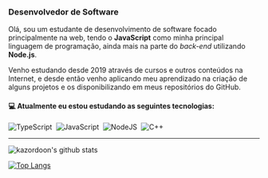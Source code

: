 ### Desenvolvedor de Software

Olá, sou um estudante de desenvolvimento de software focado principalmente na web, tendo o **JavaScript** como minha principal linguagem de programação, ainda mais na parte do _back-end_ utilizando **Node.js**.

Venho estudando desde 2019 através de cursos e outros conteúdos na Internet, e desde então venho aplicando meu aprendizado na criação de alguns projetos e os disponibilizando em meus repositórios do GitHub.

#### :computer: Atualmente eu estou estudando as seguintes tecnologias:

![TypeScript](https://img.shields.io/badge/typescript-%23007ACC.svg?style=for-the-badge&logo=typescript&logoColor=white)&nbsp;
![JavaScript](https://img.shields.io/badge/javascript-%23323330.svg?style=for-the-badge&logo=javascript&logoColor=%23F7DF1E)&nbsp;
![NodeJS](https://img.shields.io/badge/node.js-6DA55F?style=for-the-badge&logo=node.js&logoColor=white)&nbsp;
![C++](https://img.shields.io/badge/c++-%2300599C.svg?style=for-the-badge&logo=c%2B%2B&logoColor=white)

_ _ _

![kazordoon's github stats](https://github-readme-stats.vercel.app/api?username=kazordoon&count_private=true&show_icons=true&theme=dracula)

[![Top Langs](https://github-readme-stats.vercel.app/api/top-langs/?username=kazordoon&layout=compact&theme=dracula)](https://github.com/anuraghazra/github-readme-stats)
